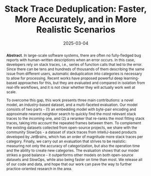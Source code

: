 ---
title: "Stack Trace Deduplication: Faster, More Accurately, and in More Realistic Scenarios"
authors: '<i>Egor Shibaev, Denis Sushentsev, Yaroslav Golubev, and Aleksandr Khvorov</i>'
status: "accepted"
collection: publications
permalink: /publications/2025-03-04-stack-trace-deduplication
date: 2025-03-04
venue: "<b>SANER'25</b>"
level: "A"
pdf: 'https://arxiv.org/abs/2412.14802'
data: 'https://zenodo.org/records/14364858'
tool: 'https://github.com/JetBrains-Research/stack-trace-deduplication'
counter_id: 'C29'
abstract: "<p><b>Abstract</b>. In large-scale software systems, there are often no fully-fledged bug reports with human-written descriptions when an error occurs. In this case, developers rely on stack traces, i.e., series of function calls that led to the error. Since there can be tens and hundreds of thousands of them describing the same issue from different users, automatic deduplication into categories is necessary to allow for processing. Recent works have proposed powerful deep learning-based approaches for this, but they are evaluated and compared in isolation from real-life workflows, and it is not clear whether they will actually work well at scale.</p><p>To overcome this gap, this work presents three main contributions: a novel model, an industry-based dataset, and a multi-faceted evaluation. Our model consists of two parts - (1) an embedding model with byte-pair encoding and approximate nearest neighbor search to quickly find the most relevant stack traces to the incoming one, and (2) a reranker that re-ranks the most fitting stack traces, taking into account the repeated frames between them. To complement the existing datasets collected from open-source projects, we share with the community SlowOps - a dataset of stack traces from IntelliJ-based products developed by JetBrains, which has an order of magnitude more stack traces per category. Finally, we carry out an evaluation that strives to be realistic: measuring not only the accuracy of categorization, but also the operation time and the ability to create new categories. The evaluation shows that our model strikes a good balance - it outperforms other models on both open-source datasets and SlowOps, while also being faster on time than most. We release all of our code and data, and hope that our work can pave the way to further practice-oriented research in the area.</p>"
---